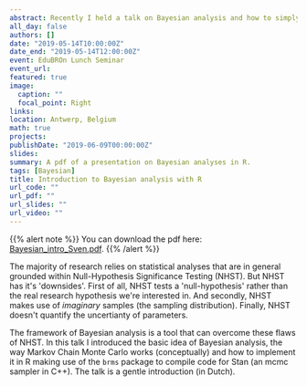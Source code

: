 ```yaml
---
abstract: Recently I held a talk on Bayesian analysis and how to simply run them in R, making use of the `brms` package. Hereby attached the pdf (in Dutch). 
all_day: false
authors: []
date: "2019-05-14T10:00:00Z"
date_end: "2019-05-14T12:00:00Z"
event: EduBROn Lunch Seminar
event_url: 
featured: true
image:
  caption: ""
  focal_point: Right
links:
location: Antwerp, Belgium
math: true
projects:
publishDate: "2019-06-09T00:00:00Z"
slides: 
summary: A pdf of a presentation on Bayesian analyses in R.
tags: [Bayesian]
title: Introduction to Bayesian analysis with R
url_code: ""
url_pdf: ""
url_slides: ""
url_video: ""
---
```


{{% alert note %}}
You can download the pdf here: [Bayesian_intro_Sven.pdf](Bayesian_intro_Sven.pdf).
{{% /alert %}}

The majority of research relies on statistical analyses that are in general grounded within Null-Hypothesis Significance Testing (NHST). But NHST has it's 'downsides'. First of all, NHST tests a 'null-hypothesis' rather than the real research hypothesis we're interested in. And secondly, NHST makes use of *imaginary* samples (the sampling distribution). Finally, NHST doesn't quantify the uncertianty of parameters. 

The framework of Bayesian analysis is a tool that can overcome these flaws of NHST. In this talk I introduced the basic idea of Bayesian analysis, the way Markov Chain Monte Carlo works (conceptually) and how to implement it in R making use of the `brms` package to compile code for Stan (an mcmc sampler in C++). The talk is a gentle introduction (in Dutch). 